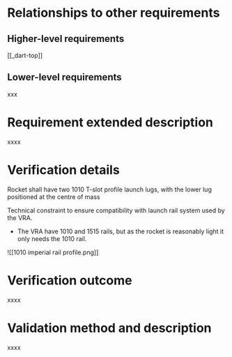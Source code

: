 # Relationships to other requirements
## Higher-level requirements
[[_dart-top]]
## Lower-level requirements
xxx
# Requirement extended description
xxxx

# Verification details
Rocket shall have two 1010 T-slot profile launch lugs, with the lower lug positioned at the centre of mass

Technical constraint to ensure compatibility with launch rail system used by the VRA.
- The VRA have 1010 and 1515 rails, but as the rocket is reasonably light it only needs the 1010 rail.

![[1010 imperial rail profile.png]]

# Verification outcome
xxxx

# Validation method and description
xxxx